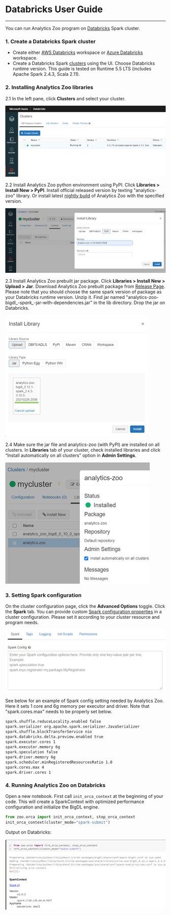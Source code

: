 # Databricks User Guide

---

You can run Analytics Zoo program on [Databricks](https://databricks.com/) Spark cluster.

### **1. Create a Databricks Spark cluster**

- Create either [AWS Databricks](https://docs.databricks.com/getting-started/try-databricks.html) workspace or [Azure Databricks](https://docs.microsoft.com/en-us/azure/azure-databricks/) workspace. 
- Create a Databricks Spark [clusters](https://docs.databricks.com/clusters/create.html) using the UI. Choose Databricks runtime version. This guide is tested on Runtime 5.5 LTS (includes Apache Spark 2.4.3, Scala 2.11).

### **2. Installing Analytics Zoo libraries**

2.1 In the left pane, click **Clusters** and select your cluster.

![](images/Databricks1.PNG)

2.2 Install Analytics Zoo python environment using PyPI. Click **Libraries > Install New > PyPI**. Install official released version by texting "analytics-zoo" library. Or install latest [nightly build](https://pypi.org/project/analytics-zoo/#history) of Analytics Zoo with the specified version.

![](images/Databricks2.PNG)

2.3 Install Analytics Zoo prebuilt jar package. Click **Libraries > Install New > Upload > Jar**. Download Analytics Zoo prebuilt package from [Release Page](../release.md). Please note that you should choose the same spark version of package as your Databricks runtime version. Unzip it. Find jar named "analytics-zoo-bigdl_*-spark_*-jar-with-dependencies.jar" in the lib directory. Drop the jar on Databricks.

![](images/Databricks3.PNG)

2.4 Make sure the jar file and analytics-zoo (with PyPI) are installed on all clusters. In **Libraries** tab of your cluster, check installed libraries and click “Install automatically on all clusters” option in **Admin Settings**.

![](images/Databricks4.PNG)

### **3. Setting Spark configuration**

On the cluster configuration page, click the **Advanced Options** toggle. Click the **Spark** tab. You can provide custom [Spark configuration properties](https://spark.apache.org/docs/latest/configuration.html) in a cluster configuration. Please set it according to your cluster resource and program needs.

![](images/Databricks5.PNG)

See below for an example of Spark config setting needed by Analytics Zoo. Here it sets 1 core and 6g memory per executor and driver. Note that "spark.cores.max" needs to be properly set below.

```
spark.shuffle.reduceLocality.enabled false
spark.serializer org.apache.spark.serializer.JavaSerializer
spark.shuffle.blockTransferService nio
spark.databricks.delta.preview.enabled true
spark.executor.cores 1
spark.executor.memory 6g
spark.speculation false
spark.driver.memory 6g
spark.scheduler.minRegisteredResourcesRatio 1.0
spark.cores.max 4
spark.driver.cores 1
```

### **4. Running Analytics Zoo on Databricks**

Open a new notebook. First call `init_orca_context` at the beginning of your code. This will create a SparkContext with optimized performance configuration and initialize the BigDL engine.

```python
from zoo.orca import init_orca_context, stop_orca_context
init_orca_context(cluster_mode="spark-submit")
```

Output on Databricks:

![](images/Databricks6.PNG)
